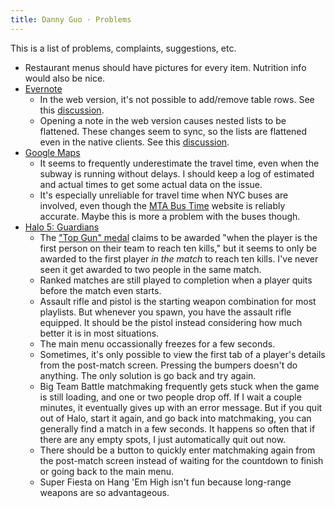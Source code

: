 ```yaml
---
title: Danny Guo · Problems
---
```

This is a list of problems, complaints, suggestions, etc.

* Restaurant menus should have pictures for every item. Nutrition info would also be nice.
* [Evernote](https://evernote.com/)
    * In the web version, it's not possible to add/remove table rows. See this [discussion](https://discussion.evernote.com/topic/98147-editing-table-on-the-web-with-basic/).
    * Opening a note in the web version causes nested lists to be flattened. These changes seem to sync, so the lists are flattened even in the native clients. See this [discussion](https://discussion.evernote.com/topic/112541-why-are-bullet-points-numbered-lists-suddenly-completely-broken/).
* [Google Maps](https://www.google.com/maps)
    * It seems to frequently underestimate the travel time, even when the subway is running without delays. I should keep a log of estimated and actual times to get some actual data on the issue.
    * It's especially unreliable for travel time when NYC buses are involved, even though the [MTA Bus Time](http://bustime.mta.info/) website is reliably accurate. Maybe this is more a problem with the buses though.
* [Halo 5: Guardians](https://en.wikipedia.org/wiki/Halo_5:_Guardians)
    * The ["Top Gun" medal](http://halo.wikia.com/wiki/Top_Gun_medal) claims to be awarded "when the player is the first person on their team to reach ten kills," but it seems to only be awarded to the first player *in the match* to reach ten kills. I've never seen it get awarded to two people in the same match.
    * Ranked matches are still played to completion when a player quits before the match even starts.
    * Assault rifle and pistol is the starting weapon combination for most playlists. But whenever you spawn, you have the assault rifle equipped. It should be the pistol instead considering how much better it is in most situations.
    * The main menu occassionally freezes for a few seconds.
    * Sometimes, it's only possible to view the first tab of a player's details from the post-match screen. Pressing the bumpers doesn't do anything. The only solution is go back and try again.
    * Big Team Battle matchmaking frequently gets stuck when the game is still loading, and one or two people drop off. If I wait a couple minutes, it eventually gives up with an error message. But if you quit out of Halo, start it again, and go back into matchmaking, you can generally find a match in a few seconds. It happens so often that if there are any empty spots, I just automatically quit out now.
    * There should be a button to quickly enter matchmaking again from the post-match screen instead of waiting for the countdown to finish or going back to the main menu.
    * Super Fiesta on Hang 'Em High isn't fun because long-range weapons are so advantageous.
